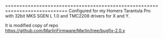 ============================================================================
Configured for my Homers Tarantula Pro with 32bit MKS SGEN L 1.0 and TMC2208 drivers for X and Y.

It is modified copy of repo https://github.com/MarlinFirmware/Marlin/tree/bugfix-2.0.x

